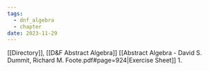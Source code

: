 ```yaml
---
tags:
  - dnf_algebra
  - chapter
date: 2023-11-29
---
```

[[Directory]], [[D&F Abstract Algebra]]
[[Abstract Algebra - David S. Dummit, Richard M. Foote.pdf#page=924|Exercise Sheet]]
1. 
